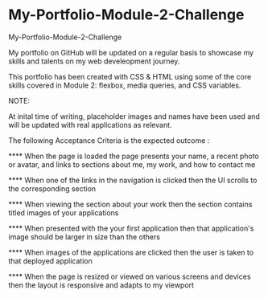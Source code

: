 # My-Portfolio-Module-2-Challenge
My-Portfolio-Module-2-Challenge
    

My portfolio on GitHub will be updated on a regular basis to showcase my skills and talents on my web develeopment journey. 

This portfolio has been created with CSS & HTML using some of the core skills covered in  Module 2:  flexbox, media queries, and CSS variables. 



NOTE:

At inital time of writing, placeholder images and names have been used and will be updated with real applications as relevant. 


The following Acceptance Criteria is the expected outcome : 

****        When the page is loaded the page presents your name, a recent photo or avatar, and links to sections about me, my work, and how to contact me

****        When one of the links in the navigation is clicked then the UI scrolls to the corresponding section

****        When viewing the section about your work then the section contains titled images of your applications

****        When presented with the your first application then that application's image should be larger in size than the others

****        When images of the applications are clicked then the user is taken to that deployed application

****        When the page is resized or viewed on various screens and devices then the layout is responsive and adapts to my viewport